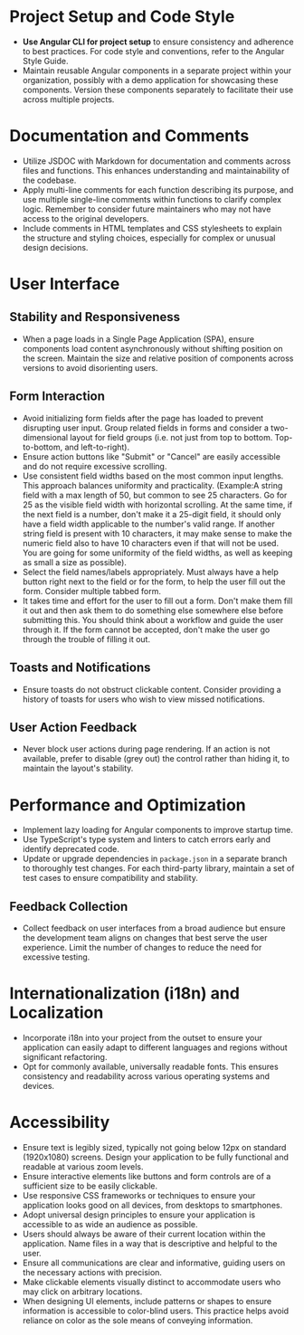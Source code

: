 # Project Setup and Code Style

- **Use Angular CLI for project setup** to ensure consistency and adherence to best practices. For code style and conventions, refer to the Angular Style Guide.
- Maintain reusable Angular components in a separate project within your organization, possibly with a demo application for showcasing these components. Version these components separately to facilitate their use across multiple projects.

# Documentation and Comments

- Utilize JSDOC with Markdown for documentation and comments across files and functions. This enhances understanding and maintainability of the codebase.
- Apply multi-line comments for each function describing its purpose, and use multiple single-line comments within functions to clarify complex logic. Remember to consider future maintainers who may not have access to the original developers.
- Include comments in HTML templates and CSS stylesheets to explain the structure and styling choices, especially for complex or unusual design decisions.

# User Interface 

## Stability and Responsiveness

- When a page loads in a Single Page Application (SPA), ensure components load content asynchronously without shifting position on the screen. Maintain the size and relative position of components across versions to avoid disorienting users.

## Form Interaction

- Avoid initializing form fields after the page has loaded to prevent disrupting user input. Group related fields in forms and consider a two-dimensional layout for field groups (i.e. not just from top to bottom. Top-to-bottom, and left-to-right).
- Ensure action buttons like "Submit" or "Cancel" are easily accessible and do not require excessive scrolling.
- Use consistent field widths based on the most common input lengths. This approach balances uniformity and practicality. (Example:A string field with a max length of 50, but common to see 25 characters. Go for 25 as the visible field width with horizontal scrolling. At the same time, if the next field is a number, don't make it a 25-digit field, it should only have a field width applicable to the number's valid range. If another string field is present with 10 characters, it may make sense to make the numeric field also to have 10 characters even if that will not be used. You are going for some uniformity of the field widths, as well as keeping as small a size as possible).
- Select the field names/labels appropriately. Must always have a help button right next to the field or for the form, to help the user fill out the form. Consider multiple tabbed form.
- It takes time and effort for the user to fill out a form. Don't make them fill it out and then ask them to do something else somewhere else before submitting this. You should think about a workflow and guide the user through it. If the form cannot be accepted, don't make the user go through the trouble of filling it out. 

## Toasts and Notifications

- Ensure toasts do not obstruct clickable content. Consider providing a history of toasts for users who wish to view missed notifications.

## User Action Feedback

- Never block user actions during page rendering. If an action is not available, prefer to disable (grey out) the control rather than hiding it, to maintain the layout's stability.

# Performance and Optimization
- Implement lazy loading for Angular components to improve startup time.
- Use TypeScript's type system and linters to catch errors early and identify deprecated code.
- Update or upgrade dependencies in `package.json` in a separate branch to thoroughly test changes. For each third-party library, maintain a set of test cases to ensure compatibility and stability.

## Feedback Collection

- Collect feedback on user interfaces from a broad audience but ensure the development team aligns on changes that best serve the user experience. Limit the number of changes to reduce the need for excessive testing.

# Internationalization (i18n) and Localization

- Incorporate i18n into your project from the outset to ensure your application can easily adapt to different languages and regions without significant refactoring.
- Opt for commonly available, universally readable fonts. This ensures consistency and readability across various operating systems and devices.

# Accessibility

- Ensure text is legibly sized, typically not going below 12px on standard (1920x1080) screens. Design your application to be fully functional and readable at various zoom levels.
- Ensure interactive elements like buttons and form controls are of a sufficient size to be easily clickable.
- Use responsive CSS frameworks or techniques to ensure your application looks good on all devices, from desktops to smartphones.
- Adopt universal design principles to ensure your application is accessible to as wide an audience as possible.
- Users should always be aware of their current location within the application. Name files in a way that is descriptive and helpful to the user.
- Ensure all communications are clear and informative, guiding users on the necessary actions with precision.
- Make clickable elements visually distinct to accommodate users who may click on arbitrary locations.
- When designing UI elements, include patterns or shapes to ensure information is accessible to color-blind users. This practice helps avoid reliance on color as the sole means of conveying information.


